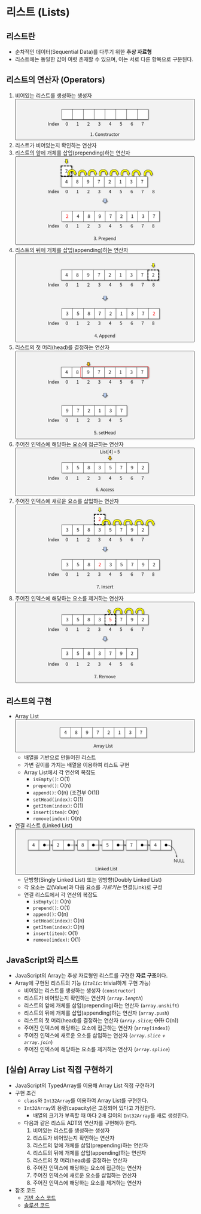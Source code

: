 # 리스트 (Lists)

## 리스트란

- 순차적인 데이터(Sequential Data)를 다루기 위한 **추상 자료형**
- 리스트에는 동일한 값이 여럿 존재할 수 있으며, 이는 서로 다른 항목으로 구분된다.

## 리스트의 연산자 (Operators)

1. 비어있는 리스트를 생성하는 생성자
![constructor](img/1.png)
1. 리스트가 비어있는지 확인하는 연산자
1. 리스트의 앞에 개체를 삽입(prepending)하는 연산자
![prepend](img/2.png)
1. 리스트의 뒤에 개체를 삽입(appending)하는 연산자
![append](img/3.png)
1. 리스트의 첫 머리(head)를 결정하는 연산자
![setHead](img/4.png)
1. 주어진 인덱스에 해당하는 요소에 접근하는 연산자
![access](img/5.png)
1. 주어진 인덱스에 새로운 요소를 삽입하는 연산자
![insert](img/6.png)
1. 주어진 인덱스에 해당하는 요소를 제거하는 연산자
![remove](img/7.png)

## 리스트의 구현

- Array List
![Array List](img/8.png)
  - 배열을 기반으로 만들어진 리스트
  - 가변 길이를 가지는 배열을 이용하여 리스트 구현
  - Array List에서 각 연산의 복잡도
    - `isEmpty()`: O(1)
    - `prepend()`: O(n)
    - `append()`: O(n) (조건부 O(1))
    - `setHead(index)`: O(1)
    - `getItem(index)`: O(1)
    - `insert(item)`: O(n)
    - `remove(index)`: O(n)
- 연결 리스트 (Linked List)
![Linked List](img/9.png)
  - 단방향(Singly Linked List) 또는 양방향(Doubly Linked List)
  - 각 요소는 값(Value)과 다음 요소를 *가르키는* 연결(Link)로 구성
  - 연결 리스트에서 각 연산의 복잡도
    - `isEmpty()`: O(n)
    - `prepend()`: O(1)
    - `append()`: O(n)
    - `setHead(index)`: O(n)
    - `getItem(index)`: O(n)
    - `insert(item)`: O(1)
    - `remove(index)`: O(1)

## JavaScript와 리스트

- JavaScript의 Array는 추상 자료형인 리스트를 구현한 **자료 구조**이다.
- Array에 구현된 리스트의 기능 (*`italic`*: trivial하게 구현 가능)
  - 비어있는 리스트를 생성하는 생성자 (`constructor`)
  - 리스트가 비어있는지 확인하는 연산자 (*`array.length`*)
  - 리스트의 앞에 개체를 삽입(prepending)하는 연산자 (`array.unshift`)
  - 리스트의 뒤에 개체를 삽입(appending)하는 연산자 (`array.push`)
  - 리스트의 첫 머리(head)를 결정하는 연산자 (*`array.slice`*; ~~O(1)~~ O(n))
  - 주어진 인덱스에 해당하는 요소에 접근하는 연산자 (`array[index]`)
  - 주어진 인덱스에 새로운 요소를 삽입하는 연산자 (*`array.slice` + `array.join`*)
  - 주어진 인덱스에 해당하는 요소를 제거하는 연산자 (*`array.splice`*)

## [실습] Array List 직접 구현하기

- JavaScript의 TypedArray를 이용해 Array List 직접 구현하기
- 구현 조건
  - `class`와 `Int32Array`를 이용하여 Array List를 구현한다.
  - `Int32Array`의 용량(capacity)은 고정되어 있다고 가정한다.
    - 배열의 크기가 부족할 때 마다 2배 길이의 `Int32Array`를 새로 생성한다.
  - 다음과 같은 리스트 ADT의 연산자를 구현해야 한다.
    1. 비어있는 리스트를 생성하는 생성자
    1. 리스트가 비어있는지 확인하는 연산자
    1. 리스트의 앞에 개체를 삽입(prepending)하는 연산자
    1. 리스트의 뒤에 개체를 삽입(appending)하는 연산자
    1. 리스트의 첫 머리(head)를 결정하는 연산자
    1. 주어진 인덱스에 해당하는 요소에 접근하는 연산자
    1. 주어진 인덱스에 새로운 요소를 삽입하는 연산자
    1. 주어진 인덱스에 해당하는 요소를 제거하는 연산자
- 참조 코드
  - [기반 소스 코드](src/before.js)
  - [솔루션 코드](src/after.js)
